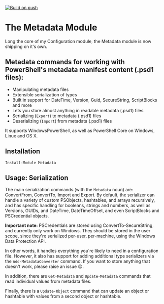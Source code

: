 [![Build on push](https://github.com/PoshCode/Metadata/actions/workflows/build.yml/badge.svg)](https://github.com/PoshCode/Metadata/actions/workflows/build.yml)

# The Metadata Module

Long the core of my Configuration module, the Metadata module is now shipping on it's own.

## Metadata commands for working with PowerShell's metadata manifest content (.psd1 files):

- Manipulating metadata files
- Extensible serialization of types
- Built in support for DateTime, Version, Guid, SecureString, ScriptBlocks and more
- Lets you store almost anything in readable metadata (.psd1) files
- Serializing (`Export`) to metadata (.psd1) files
- Deserializing (`Import`) from metadata (.psd1) files

It supports WindowsPowerShell, as well as PowerShell Core on Windows, Linux and OS X.

## Installation

```posh
Install-Module Metadata
```

## Usage: Serialization

The main serialization commands (with the `Metadata` noun) are: ConvertFrom, ConvertTo, Import and Export. By default, the serializer can handle a variety of custom PSObjects, hashtables, and arrays recursively, and has specific handling for booleans, strings and numbers, as well as Versions, GUIDs, and DateTime, DateTimeOffset, and even ScriptBlocks and PSCredential objects.

**Important note:** PSCredentials are stored using ConvertTo-SecureString, and currently only work on Windows. They should be stored in the user scope, since they're serialized per-user, per-machine, using the Windows Data Protection API.

In other words, it handles everything you're likely to need in a configuration file. However, it also has support for adding additional type serializers via the `Add-MetadataConverter` command. If you want to store anything that doesn't work, please raise an issue :wink:.

In addition, there are `Get-Metadata` and `Update-Metadata` commands that read individual values from metadata files.

Finally, there is a `Update-Object` command that can update an object or hashtable with values from a second object or hashtable.